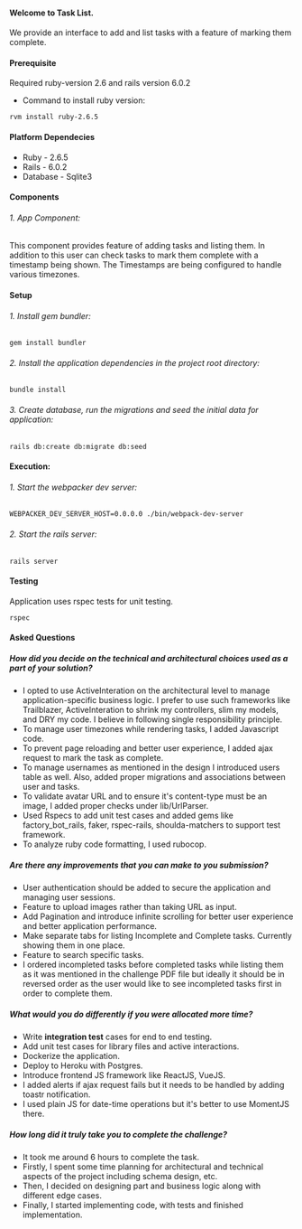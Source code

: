 #### Welcome to Task List.

   We provide an interface to add and list tasks with a feature of marking them complete.

#### Prerequisite

   Required ruby-version 2.6 and rails version 6.0.2

   - Command to install ruby version:
   ```
   rvm install ruby-2.6.5
   ```

#### Platform Dependecies
- Ruby - 2.6.5
- Rails - 6.0.2
- Database - Sqlite3

#### Components
###### 1. App Component:
This component provides feature of adding tasks and listing them. In addition to this user can check tasks to mark them complete with a timestamp being shown. The Timestamps are being configured to handle various timezones.

#### Setup
###### 1. Install gem bundler:
  ```
  gem install bundler
  ```
###### 2. Install the application dependencies in the project root directory:
  ```
  bundle install
  ```
###### 3. Create database, run the migrations and seed the initial data for application:
  ```
  rails db:create db:migrate db:seed
  ```

#### Execution:
###### 1. Start the webpacker dev server:
  ```
  WEBPACKER_DEV_SERVER_HOST=0.0.0.0 ./bin/webpack-dev-server
  ```
###### 2. Start the rails server:
  ```
  rails server
  ```

#### Testing
Application uses rspec tests for unit testing.
  ```
  rspec
  ```

#### Asked Questions

##### How did you decide on the technical and architectural choices used as a part of your solution?
* I opted to use ActiveInteration on the architectural level to manage application-specific business logic. I prefer to use such frameworks like Trailblazer, ActiveInteration to shrink my controllers, slim my models, and DRY my code. I believe in following single responsibility principle.
* To manage user timezones while rendering tasks, I added Javascript code.
* To prevent page reloading and better user experience, I added ajax request to mark the task as complete.
* To manage usernames as mentioned in the design I introduced users table as well. Also, added proper migrations and associations between user and tasks.
* To validate avatar URL and to ensure it's content-type must be an image, I added proper checks under lib/UrlParser.
* Used Rspecs to add unit test cases and added gems like factory_bot_rails, faker, rspec-rails, shoulda-matchers to support test framework.
* To analyze ruby code formatting, I used rubocop.

##### Are there any improvements that you can make to you submission?
* User authentication should be added to secure the application and managing user sessions.
* Feature to upload images rather than taking URL as input.
* Add Pagination and introduce infinite scrolling for better user experience and better application performance.
* Make separate tabs for listing Incomplete and Complete tasks. Currently showing them in one place.
* Feature to search specific tasks.
* I ordered incompleted tasks before completed tasks while listing them as it was mentioned in the challenge PDF file but ideally it should be in reversed order as the user would like to see incompleted tasks first in order to complete them.

##### What would you do differently if you were allocated more time?
* Write **integration test** cases for end to end testing.
* Add unit test cases for library files and active interactions.
* Dockerize the application.
* Deploy to Heroku with Postgres.
* Introduce frontend JS framework like ReactJS, VueJS.
* I added alerts if ajax request fails but it needs to be handled by adding toastr notification.
* I used plain JS for date-time operations but it's better to use MomentJS there.

##### How long did it truly take you to complete the challenge?
* It took me around 6 hours to complete the task.
* Firstly, I spent some time planning for architectural and technical aspects of the project including schema design, etc.
* Then, I decided on designing part and business logic along with different edge cases.
* Finally, I started implementing code, with tests and finished implementation.